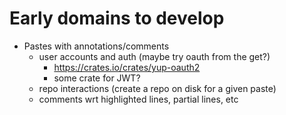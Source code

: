 
# Early domains to develop

* Pastes with annotations/comments
  * user accounts and auth (maybe try oauth from the get?) 
    * https://crates.io/crates/yup-oauth2
    * some crate for JWT?
  * repo interactions (create a repo on disk for a given paste)
  * comments wrt highlighted lines, partial lines, etc

